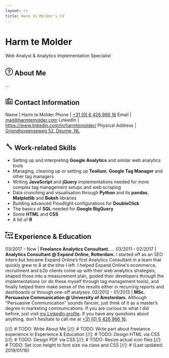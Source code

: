 ```yaml
---
layout: cv
title: Harm te Molder's CV
---
```

# Harm te Molder
Web Analyst & Analytics Implementation Specialist

## <img src="images/about-me.png" alt="about me icon" title="About Me" height="24" /> About Me

...

## <img src="images/contact-information.png" alt="contact information icon" title="Contact Information" height="24" /> Contact Information

Name | Harm te Molder
Phone | [+31 (0) 6 426 966 16](tel:+31642696616 "Harm's Phone Number")
Email | [mail@harmtemolder.com](mailto:mail@harmtemolder.com "Harm's Email Address")
LinkedIn | <https://www.linkedin.com/in/harmtemolder/>
Physical Address | [Griendtsveenseweg 52, Deurne, NL](https://www.google.com/maps?q=Griendtsveenseweg+52,+Deurne,+NL "Harm's Physical Address")

## <img src="images/work-related-skills.png" alt="work-related skills icon" title="Work-related Skills" height="24" /> Work-related Skills

* Setting up and interpreting **Google Analytics** and similar web analytics tools
* Managing, cleaning up or setting up **Tealium**, **Google Tag Manager** and other tag managers
* Writing **JavaScript** and **jQuery** implementations needed for more complex tag management setups and web scraping
* Data crunching and visualisation through **Python** and its **pandas**, **Matplotlib** and **Bokeh** libraries
* Building advanced Floodlight configurations for **DoubleClick**
* The basics of **SQL** needed for **Google BigQuery**
* Some **HTML** and **CSS**
* A bit of **R**

## <img src="images/experience-education.png" alt="experience & education icon" title="Experience & Education" height="24" /> Experience & Education

03/2017 - Now | **Freelance Analytics Consultant.** ...
03/2011 - 02/2017 | **Analytics Consultant @ Expand Online, Rotterdam.** I started off as an SEO intern but became Expand Online’s first Analytics Consultant in a team that quickly grew to 8 at the time I left. I helped Expand Online's ecommerce, recruitment and b2b clients come up with their web analytics strategies, shaped those into a measurement plan, guided their developers through the implementations (or do these myself through tag management tools), and finally helped them make sense of the results either in recurring reports and dashboards or through one-off analyses.
02/2012 - 01/2013 | **MSc. Persuasive Communication @ University of Amsterdam.** Although "Persuasive Communication" sounds fancier, just think of it as a master’s degree in marketing communications.
If you are curious to what I did before, just visit [my LinkedIn profile](https://www.linkedin.com/in/harmtemolder/ "Harm's LinkedIn Profile"). If you have any questions about anything, don't hesitate to call me at [+31 (0) 6 426 966 16](tel:+31642696616 "Harm's Phone Number").

[//]: # TODO: Write About Me
[//]: # TODO: Write part about freelance experience in Experience & Education
[//]: # TODO: Design HTML via CSS
[//]: # TODO: Design PDF via CSS
[//]: # TODO: Resize actual icon files
[//]: # TODO: Set icon height to font size via class and CSS
[//]: # (Last updated: 2019/01/16)
